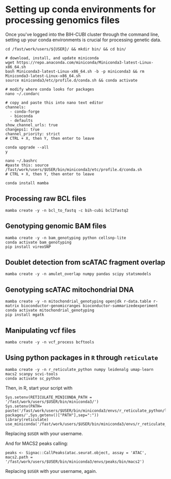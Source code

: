 # Setting up conda environments for processing genomics files
Once you've logged into the BIH-CUBI cluster through the command line, setting up your conda environments is crucial for processing genetic data.
```
cd /fast/work/users/${USER}/ && mkdir bin/ && cd bin/

# download, install, and update miniconda 
wget https://repo.anaconda.com/miniconda/Miniconda3-latest-Linux-x86_64.sh
bash Miniconda3-latest-Linux-x86_64.sh -b -p miniconda3 && rm Miniconda3-latest-Linux-x86_64.sh
source miniconda3/etc/profile.d/conda.sh && conda activate

# modify where conda looks for packages
nano ~/.condarc

# copy and paste this into nano text editor
channels:
  - conda-forge
  - bioconda
  - defaults
show_channel_urls: true
changeps1: true
channel_priority: strict
# CTRL + X, then Y, then enter to leave

conda upgrade --all 
y

nano ~/.bashrc
#paste this: source /fast/work/users/$USER/bin/miniconda3/etc/profile.d/conda.sh
# CTRL + X, then Y, then enter to leave

conda install mamba
```

## Processing raw BCL files
`mamba create -y -n bcl_to_fastq -c bih-cubi bcl2fastq2`  

## Genotyping genomic BAM files
```
mamba create -y -n bam_genotyping python cellsnp-lite  
conda activate bam_genotyping
pip install vireoSNP
```

## Doublet detection from scATAC fragment overlap
`mamba create -y -n amulet_overlap numpy pandas scipy statsmodels`

## Genotyping scATAC mitochondrial DNA
```
mamba create -y -n mitochondrial_genotyping openjdk r-data.table r-matrix bioconductor-genomicranges bioconductor-summarizedexperiment
conda activate mitochondrial_genotyping
pip install mgatk
```
## Manipulating vcf files

```
mamba create -y -n vcf_process bcftools 
```

## Using python packages in `R` through `reticulate`

```
mamba create -y -n r_reticulate_python numpy leidenalg umap-learn macs2 scanpy scvi-tools
conda activate sc_python
```

Then, in R, start your script with
```
Sys.setenv(RETICULATE_MINICONDA_PATH = '/fast/work/users/$USER/bin/miniconda3/')
Sys.setenv(PATH= paste('/fast/work/users/$USER/bin/miniconda3/envs/r_reticulate_python/lib/python3.11/site-packages/',Sys.getenv()["PATH"],sep=":"))
library(reticulate)
use_miniconda('/fast/work/users/$USER/bin/miniconda3/envs/r_reticulate_python')
```
Replacing ```$USER``` with your username.

And for MACS2 peaks calling:
```
peaks <- Signac::CallPeaks(atac.seurat.object, assay = 'ATAC', macs2.path = '/fast/work/users/$USER/bin/miniconda3/envs/peaks/bin/macs2')
````
Replacing ```$USER``` with your username, again.
